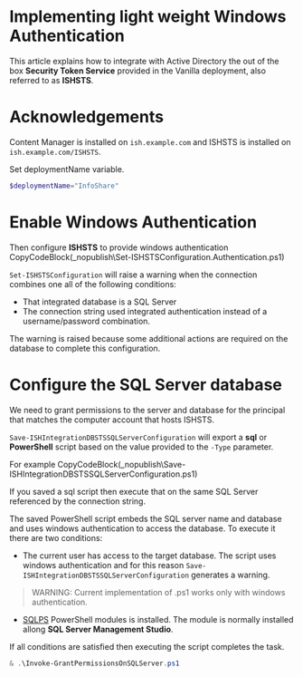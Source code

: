﻿# Implementing light weight Windows Authentication
 
This article explains how to integrate with Active Directory the out of the box **Security Token Service** provided in the Vanilla deployment, also referred to as **ISHSTS**.

# Acknowledgements

Content Manager is installed on `ish.example.com` and ISHSTS is installed on `ish.example.com/ISHSTS`. 

Set deploymentName variable.
```powershell
$deploymentName="InfoShare"
```

# Enable Windows Authentication

Then configure **ISHSTS** to provide windows authentication
CopyCodeBlock(_nopublish\Set-ISHSTSConfiguration.Authentication.ps1)

`Set-ISHSTSConfiguration` will raise a warning when the connection combines one all of the following conditions:

- That integrated database is a SQL Server
- The connection string used integrated authentication instead of a username/password combination.

The warning is raised because some additional actions are required on the database to complete this configuration. 

# Configure the SQL Server database

We need to grant permissions to the server and database for the principal that matches the computer account that hosts ISHSTS.

`Save-ISHIntegrationDBSTSSQLServerConfiguration` will export a **sql** or **PowerShell** script based on the value provided to the `-Type` parameter.

For example
CopyCodeBlock(_nopublish\Save-ISHIntegrationDBSTSSQLServerConfiguration.ps1)

If you saved a sql script then execute that on the same SQL Server referenced by the connection string. 

The saved PowerShell script embeds the SQL server name and database and uses windows authentication to access the database. 
To execute it there are two conditions:

- The current user has access to the target database. The script uses windows authentication and for this reason `Save-ISHIntegrationDBSTSSQLServerConfiguration` generates a warning.

> WARNING: Current implementation of .ps1 works only with windows authentication.

- [SQLPS](https://msdn.microsoft.com/en-us/library/hh245198.aspx) PowerShell modules is installed. The module is normally installed allong **SQL Server Management Studio**.

If all conditions are satisfied then executing the script completes the task.

```powershell
& .\Invoke-GrantPermissionsOnSQLServer.ps1
```

